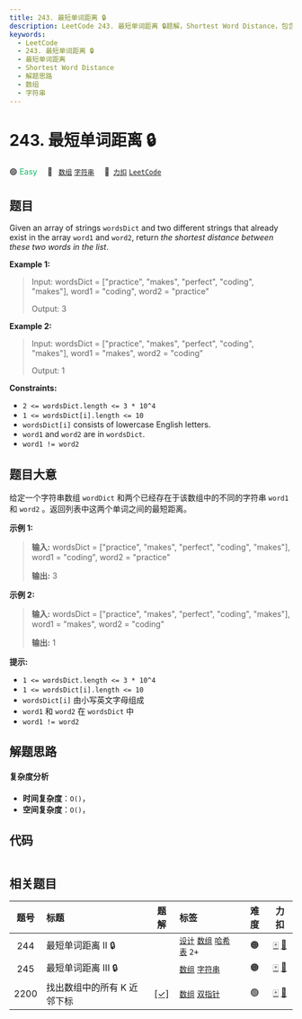 ```yaml
---
title: 243. 最短单词距离 🔒
description: LeetCode 243. 最短单词距离 🔒题解，Shortest Word Distance，包含解题思路、复杂度分析以及完整的 JavaScript 代码实现。
keywords:
  - LeetCode
  - 243. 最短单词距离 🔒
  - 最短单词距离
  - Shortest Word Distance
  - 解题思路
  - 数组
  - 字符串
---
```


# 243. 最短单词距离 🔒

🟢 <font color=#15bd66>Easy</font>&emsp; 🔖&ensp; [`数组`](/tag/array.md) [`字符串`](/tag/string.md)&emsp; 🔗&ensp;[`力扣`](https://leetcode.cn/problems/shortest-word-distance) [`LeetCode`](https://leetcode.com/problems/shortest-word-distance)

## 题目

Given an array of strings `wordsDict` and two different strings that already
exist in the array `word1` and `word2`, return _the shortest distance between
these two words in the list_.



**Example 1:**

> Input: wordsDict = ["practice", "makes", "perfect", "coding", "makes"], word1 = "coding", word2 = "practice"
> 
> Output: 3

**Example 2:**

> Input: wordsDict = ["practice", "makes", "perfect", "coding", "makes"], word1 = "makes", word2 = "coding"
> 
> Output: 1

**Constraints:**

  * `2 <= wordsDict.length <= 3 * 10^4`
  * `1 <= wordsDict[i].length <= 10`
  * `wordsDict[i]` consists of lowercase English letters.
  * `word1` and `word2` are in `wordsDict`.
  * `word1 != word2`


## 题目大意

给定一个字符串数组 `wordDict` 和两个已经存在于该数组中的不同的字符串 `word1` 和 `word2` 。返回列表中这两个单词之间的最短距离。



**示例 1:**

> 
> 
> 
> 
> 
> **输入:** wordsDict = ["practice", "makes", "perfect", "coding", "makes"], word1 = "coding", word2 = "practice"
> 
> **输出:** 3
> 
> 

**示例  2:**

> 
> 
> 
> 
> 
> **输入:** wordsDict = ["practice", "makes", "perfect", "coding", "makes"], word1 = "makes", word2 = "coding"
> 
> **输出:** 1



**提示:**

  * `1 <= wordsDict.length <= 3 * 10^4`
  * `1 <= wordsDict[i].length <= 10`
  * `wordsDict[i]` 由小写英文字母组成
  * `word1` 和 `word2` 在 `wordsDict` 中
  * `word1 != word2`


## 解题思路

#### 复杂度分析

- **时间复杂度**：`O()`，
- **空间复杂度**：`O()`，

## 代码

```javascript

```

## 相关题目

<!-- prettier-ignore -->
| 题号 | 标题 | 题解 | 标签 | 难度 | 力扣 |
| :------: | :------ | :------: | :------ | :------: | :------: |
| 244 | 最短单词距离 II 🔒 |  |  [`设计`](/tag/design.md) [`数组`](/tag/array.md) [`哈希表`](/tag/hash-table.md) `2+` | 🟠 | [🀄️](https://leetcode.cn/problems/shortest-word-distance-ii) [🔗](https://leetcode.com/problems/shortest-word-distance-ii) |
| 245 | 最短单词距离 III 🔒 |  |  [`数组`](/tag/array.md) [`字符串`](/tag/string.md) | 🟠 | [🀄️](https://leetcode.cn/problems/shortest-word-distance-iii) [🔗](https://leetcode.com/problems/shortest-word-distance-iii) |
| 2200 | 找出数组中的所有 K 近邻下标 | [[✓]](/problem/2200.md) |  [`数组`](/tag/array.md) [`双指针`](/tag/two-pointers.md) | 🟢 | [🀄️](https://leetcode.cn/problems/find-all-k-distant-indices-in-an-array) [🔗](https://leetcode.com/problems/find-all-k-distant-indices-in-an-array) |